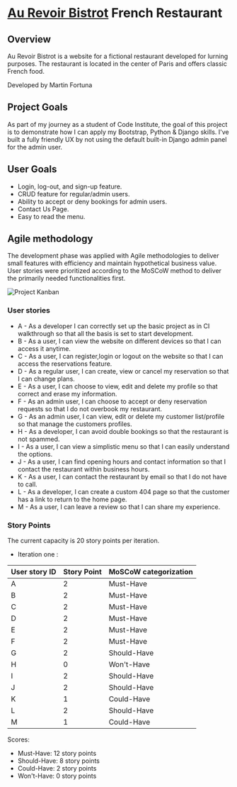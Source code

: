 # **[Au Revoir Bistrot](#)**  French Restaurant

## **Overview**

Au Revoir Bistrot is a website for a fictional restaurant developed for lurning purposes. The restaurant is located in the center of Paris and offers classic French food.

Developed by Martin Fortuna

## **Project Goals**

As part of my journey as a student of Code Institute, the goal of this project is to demonstrate how I can apply my Bootstrap, Python & Django skills. I've built a fully friendly UX by not using the default built-in Django admin panel for the admin user.

## **User Goals**

-  Login, log-out, and sign-up feature.
-  CRUD feature for regular/admin users.
-  Ability to accept or deny bookings for admin users.
-  Contact Us Page.
-  Easy to read the menu.

## **Agile methodology**

The development phase was applied with Agile methodologies to deliver small features with efficiency and maintain hypothetical business value. User stories were prioritized according to the MoSCoW method to deliver the primarily needed functionalities first.

![Project Kanban](https://github.com/users/MartinFortuna/projects/6/views/1?visibleFields=%5B%22Title%22%2C%22Assignees%22%2C%22Status%22%2C%22Labels%22%2C%22Repository%22%5D)


### **User stories**

- A - As a developer I can correctly set up the basic project as in CI walkthrough so that all the basis is set to start development. 
- B - As a user, I can view the website on different devices so that I can access it anytime.
- C - As a user, I can register,login or logout  on the website so that I can access the  reservations feature.
- D - As a regular user, I can create, view or cancel my reservation so that I can change plans.
- E - As a user, I can choose to view, edit and delete my profile so that correct and erase my information.
- F - As an admin user, I can choose to accept or deny reservation requests so that I do not overbook my restaurant.
- G - As an admin user, I can view, edit or delete my customer list/profile so that manage the customers profiles.
- H - As a developer, I can avoid double bookings so that the restaurant is not spammed.
- I - As a user, I can view a simplistic menu so that I can easily understand the options.
- J - As a user, I can find opening hours and contact information so that I contact the restaurant within business hours.
- K - As a user, I can contact the restaurant by email so that I do not have to call. 
- L - As a developer, I can create a custom 404 page so that the customer has a link to return to the home page.
- M - As a user, I can leave a review so that I can share my experience. 


### **Story Points**

The current capacity is 20 story points per iteration.

- Iteration one : 

 User story ID | Story Point | MoSCoW categorization |
| ---------- |  -----------| ---------- |
| A | 2 | Must-Have |
| B | 2 | Must-Have |
| C | 2 | Must-Have |
| D | 2 | Must-Have |
| E | 2 | Must-Have|
| F | 2 | Must-Have |
| G | 2 | Should-Have |
| H | 0 | Won't-Have |
| I | 2 | Should-Have |
| J | 2 | Should-Have |
| K | 1 | Could-Have |
| L | 2 | Should-Have |
| M | 1 | Could-Have |

Scores:

- Must-Have: 12 story points
- Should-Have: 8 story points
- Could-Have: 2 story points
- Won't-Have: 0 story points





